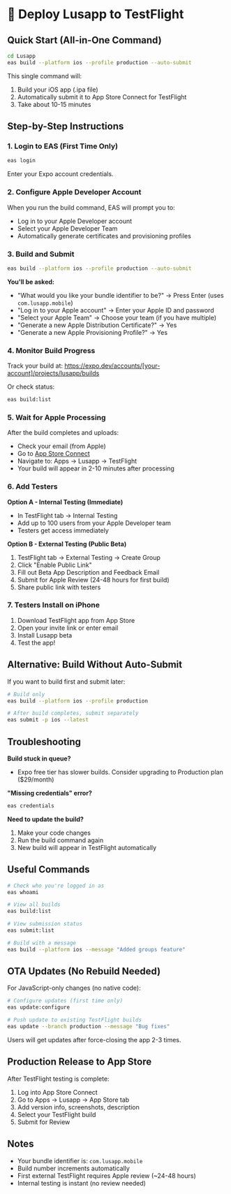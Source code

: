 # 🚀 Deploy Lusapp to TestFlight

## Quick Start (All-in-One Command)

```bash
cd Lusapp
eas build --platform ios --profile production --auto-submit
```

This single command will:
1. Build your iOS app (.ipa file)
2. Automatically submit it to App Store Connect for TestFlight
3. Take about 10-15 minutes

## Step-by-Step Instructions

### 1. Login to EAS (First Time Only)
```bash
eas login
```
Enter your Expo account credentials.

### 2. Configure Apple Developer Account
When you run the build command, EAS will prompt you to:
- Log in to your Apple Developer account
- Select your Apple Developer Team
- Automatically generate certificates and provisioning profiles

### 3. Build and Submit
```bash
eas build --platform ios --profile production --auto-submit
```

**You'll be asked:**
- "What would you like your bundle identifier to be?" → Press Enter (uses `com.lusapp.mobile`)
- "Log in to your Apple account" → Enter your Apple ID and password
- "Select your Apple Team" → Choose your team (if you have multiple)
- "Generate a new Apple Distribution Certificate?" → Yes
- "Generate a new Apple Provisioning Profile?" → Yes

### 4. Monitor Build Progress
Track your build at: https://expo.dev/accounts/[your-account]/projects/lusapp/builds

Or check status:
```bash
eas build:list
```

### 5. Wait for Apple Processing
After the build completes and uploads:
- Check your email (from Apple)
- Go to [App Store Connect](https://appstoreconnect.apple.com)
- Navigate to: Apps → Lusapp → TestFlight
- Your build will appear in 2-10 minutes after processing

### 6. Add Testers

**Option A - Internal Testing (Immediate)**
- In TestFlight tab → Internal Testing
- Add up to 100 users from your Apple Developer team
- Testers get access immediately

**Option B - External Testing (Public Beta)**
1. TestFlight tab → External Testing → Create Group
2. Click "Enable Public Link"
3. Fill out Beta App Description and Feedback Email
4. Submit for Apple Review (24-48 hours for first build)
5. Share public link with testers

### 7. Testers Install on iPhone
1. Download TestFlight app from App Store
2. Open your invite link or enter email
3. Install Lusapp beta
4. Test the app!

## Alternative: Build Without Auto-Submit

If you want to build first and submit later:

```bash
# Build only
eas build --platform ios --profile production

# After build completes, submit separately
eas submit -p ios --latest
```

## Troubleshooting

**Build stuck in queue?**
- Expo free tier has slower builds. Consider upgrading to Production plan ($29/month)

**"Missing credentials" error?**
```bash
eas credentials
```

**Need to update the build?**
1. Make your code changes
2. Run the build command again
3. New build will appear in TestFlight automatically

## Useful Commands

```bash
# Check who you're logged in as
eas whoami

# View all builds
eas build:list

# View submission status
eas submit:list

# Build with a message
eas build --platform ios --message "Added groups feature"
```

## OTA Updates (No Rebuild Needed)

For JavaScript-only changes (no native code):

```bash
# Configure updates (first time only)
eas update:configure

# Push update to existing TestFlight builds
eas update --branch production --message "Bug fixes"
```

Users will get updates after force-closing the app 2-3 times.

## Production Release to App Store

After TestFlight testing is complete:
1. Log into App Store Connect
2. Go to Apps → Lusapp → App Store tab
3. Add version info, screenshots, description
4. Select your TestFlight build
5. Submit for Review

## Notes

- Your bundle identifier is: `com.lusapp.mobile`
- Build number increments automatically
- First external TestFlight requires Apple review (~24-48 hours)
- Internal testing is instant (no review needed)
